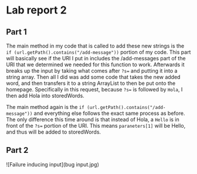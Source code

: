 # Lab report 2

## Part 1

The main method in my code that is called to add these new strings is the `if (url.getPath().contains("/add-message"))` portion of my code.
This part will basically see if the URI I put in includes the /add-messages part of the URI that we determined we needed for this function to work.
Afterwards it breaks up the input by taking what comes after `?s=` and putting it into a string array. Then all I did was add some code that 
takes the new added word, and then transfers it to a string ArrayList to then be put onto the homepage. Specifically in this request, 
because `?s=` is followed by `Hola`, I then add Hola into storedWords.

The main method again is the `if (url.getPath().contains("/add-message"))` and everything else follows the exact same process as before. The only
difference this time around is that instead of Hola, a `Hello` is in front of the `?s=` portion of the URI. This means `paraneters[1]` will be Hello,
and thus will be added to storedWords.


## Part 2
![Failure inducing input](bug input.jpg)
